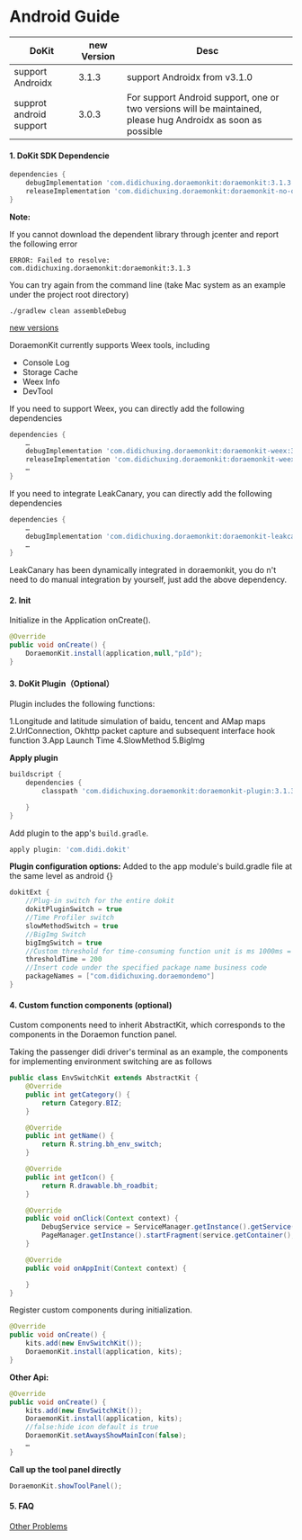 # Android Guide

|DoKit|new Version|Desc|
|-    |-      |-  |
|support Androidx|3.1.3|support Androidx from v3.1.0|
|supprot android support|3.0.3|For support Android support, one or two versions will be maintained, please hug Androidx as soon as possible|


#### 1. DoKit SDK Dependencie

```groovy
dependencies {
    debugImplementation 'com.didichuxing.doraemonkit:doraemonkit:3.1.3'
    releaseImplementation 'com.didichuxing.doraemonkit:doraemonkit-no-op:3.1.3'
}
```


**Note:**

If you cannot download the dependent library through jcenter and report the following error

```
ERROR: Failed to resolve: com.didichuxing.doraemonkit:doraemonkit:3.1.3
```

You can try again from the command line (take Mac system as an example under the project root directory)

```
./gradlew clean assembleDebug
```


[new versions](https://github.com/didi/DoraemonKit/blob/master/Doc/android-ReleaseNotes.md)



DoraemonKit currently supports Weex tools, including

* Console Log
* Storage Cache
* Weex Info
* DevTool

If you need to support Weex, you can directly add the following dependencies

```groovy
dependencies {
    …
    debugImplementation 'com.didichuxing.doraemonkit:doraemonkit-weex:3.1.3'
    releaseImplementation 'com.didichuxing.doraemonkit:doraemonkit-weex-no-op:3.1.3'
    …
}
```

If you need to integrate LeakCanary, you can directly add the following dependencies

```groovy
dependencies {
    …
    debugImplementation 'com.didichuxing.doraemonkit:doraemonkit-leakcanary:3.1.3'
    …
}
```
LeakCanary has been dynamically integrated in doraemonkit, you do n't need to do manual integration by yourself, just add the above dependency.


#### 2. Init

Initialize in the Application onCreate().

```Java
@Override
public void onCreate() {
    DoraemonKit.install(application,null,"pId");
}
```

#### 3. DoKit Plugin（Optional）
Plugin includes the following functions:

1.Longitude and latitude simulation of baidu, tencent and AMap maps
2.UrlConnection, Okhttp packet capture and subsequent interface hook function
3.App Launch Time
4.SlowMethod
5.BigImg

**Apply plugin**

```groovy
buildscript {
    dependencies {
        classpath 'com.didichuxing.doraemonkit:doraemonkit-plugin:3.1.3'

    }
}
```

Add plugin to the app's `build.gradle`.

```groovy
apply plugin: 'com.didi.dokit'
```

**Plugin configuration options:**
Added to the app module's build.gradle file at the same level as android {}
```groovy
dokitExt {
    //Plug-in switch for the entire dokit
    dokitPluginSwitch = true
    //Time Profiler switch
    slowMethodSwitch = true
    //BigImg Switch
    bigImgSwitch = true
    //Custom threshold for time-consuming function unit is ms 1000ms = 1s
    thresholdTime = 200
    //Insert code under the specified package name business code
    packageNames = ["com.didichuxing.doraemondemo"]
}
```



#### 4. Custom function components (optional)

Custom components need to inherit AbstractKit, which corresponds to the components in the Doraemon function panel.

Taking the passenger didi driver's terminal as an example, the components for implementing environment switching are as follows

```Java
public class EnvSwitchKit extends AbstractKit {
    @Override
    public int getCategory() {
        return Category.BIZ;
    }

    @Override
    public int getName() {
        return R.string.bh_env_switch;
    }

    @Override
    public int getIcon() {
        return R.drawable.bh_roadbit;
    }

    @Override
    public void onClick(Context context) {
        DebugService service = ServiceManager.getInstance().getService(context, DebugService.class);
        PageManager.getInstance().startFragment(service.getContainer(), EnvSwitchFragment.class);
    }

    @Override
    public void onAppInit(Context context) {

    }
}
```

Register custom components during initialization.

```Java
@Override
public void onCreate() {
    kits.add(new EnvSwitchKit());
    DoraemonKit.install(application, kits);
}
```

**Other Api:**

```Java
@Override
public void onCreate() {
    kits.add(new EnvSwitchKit());
    DoraemonKit.install(application, kits);
    //false:hide icon default is true
    DoraemonKit.setAwaysShowMainIcon(false);
    …
}
```

**Call up the tool panel directly**

```Java
DoraemonKit.showToolPanel();
```

#### 5. FAQ

[Other Problems](SDKProblems.md)